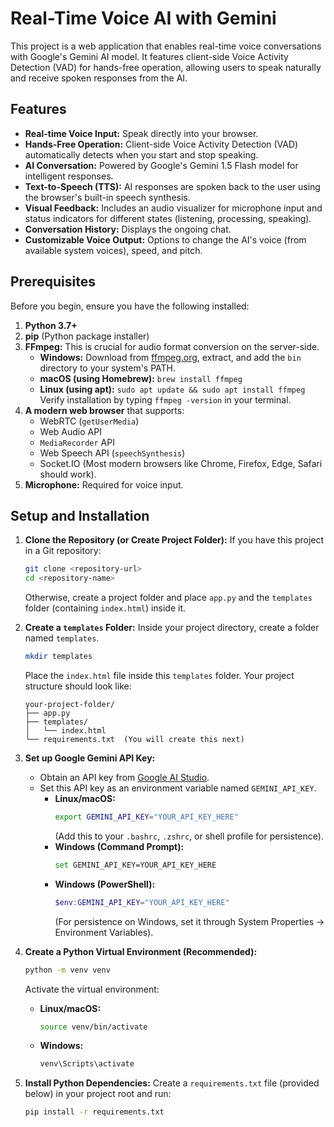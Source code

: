 # Real-Time Voice AI with Gemini

This project is a web application that enables real-time voice conversations with Google's Gemini AI model. It features client-side Voice Activity Detection (VAD) for hands-free operation, allowing users to speak naturally and receive spoken responses from the AI.

## Features

*   **Real-time Voice Input:** Speak directly into your browser.
*   **Hands-Free Operation:** Client-side Voice Activity Detection (VAD) automatically detects when you start and stop speaking.
*   **AI Conversation:** Powered by Google's Gemini 1.5 Flash model for intelligent responses.
*   **Text-to-Speech (TTS):** AI responses are spoken back to the user using the browser's built-in speech synthesis.
*   **Visual Feedback:** Includes an audio visualizer for microphone input and status indicators for different states (listening, processing, speaking).
*   **Conversation History:** Displays the ongoing chat.
*   **Customizable Voice Output:** Options to change the AI's voice (from available system voices), speed, and pitch.

## Prerequisites

Before you begin, ensure you have the following installed:

1.  **Python 3.7+**
2.  **pip** (Python package installer)
3.  **FFmpeg:** This is crucial for audio format conversion on the server-side.
    *   **Windows:** Download from [ffmpeg.org](https://ffmpeg.org/download.html), extract, and add the `bin` directory to your system's PATH.
    *   **macOS (using Homebrew):** `brew install ffmpeg`
    *   **Linux (using apt):** `sudo apt update && sudo apt install ffmpeg`
    Verify installation by typing `ffmpeg -version` in your terminal.
4.  **A modern web browser** that supports:
    *   WebRTC (`getUserMedia`)
    *   Web Audio API
    *   `MediaRecorder` API
    *   Web Speech API (`speechSynthesis`)
    *   Socket.IO
    (Most modern browsers like Chrome, Firefox, Edge, Safari should work).
5.  **Microphone:** Required for voice input.

## Setup and Installation

1.  **Clone the Repository (or Create Project Folder):**
    If you have this project in a Git repository:
    ```bash
    git clone <repository-url>
    cd <repository-name>
    ```
    Otherwise, create a project folder and place `app.py` and the `templates` folder (containing `index.html`) inside it.

2.  **Create a `templates` Folder:**
    Inside your project directory, create a folder named `templates`.
    ```bash
    mkdir templates
    ```
    Place the `index.html` file inside this `templates` folder. Your project structure should look like:
    ```
    your-project-folder/
    ├── app.py
    ├── templates/
    │   └── index.html
    └── requirements.txt  (You will create this next)
    ```

3.  **Set up Google Gemini API Key:**
    *   Obtain an API key from [Google AI Studio](https://aistudio.google.com/app/apikey).
    *   Set this API key as an environment variable named `GEMINI_API_KEY`.
        *   **Linux/macOS:**
            ```bash
            export GEMINI_API_KEY="YOUR_API_KEY_HERE"
            ```
            (Add this to your `.bashrc`, `.zshrc`, or shell profile for persistence).
        *   **Windows (Command Prompt):**
            ```bash
            set GEMINI_API_KEY=YOUR_API_KEY_HERE
            ```
        *   **Windows (PowerShell):**
            ```powershell
            $env:GEMINI_API_KEY="YOUR_API_KEY_HERE"
            ```
            (For persistence on Windows, set it through System Properties -> Environment Variables).

4.  **Create a Python Virtual Environment (Recommended):**
    ```bash
    python -m venv venv
    ```
    Activate the virtual environment:
    *   **Linux/macOS:**
        ```bash
        source venv/bin/activate
        ```
    *   **Windows:**
        ```bash
        venv\Scripts\activate
        ```

5.  **Install Python Dependencies:**
    Create a `requirements.txt` file (provided below) in your project root and run:
    ```bash
    pip install -r requirements.txt
    ```

